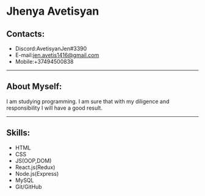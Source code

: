 # Jhenya Avetisyan
## Contacts:
* Discord:AvetisyanJen#3390
* E-mail:jen.avetis1416@gmail.com
* Mobile:+37494500838
***
## About Myself:
I am studying programming. I am sure that with my diligence and responsibility I will have a good result․
***
## Skills:
* HTML
* CSS
* JS(OOP,DOM)
* React.js(Redux)
* Node.js(Express)
* MySQL
* Git/GitHub
